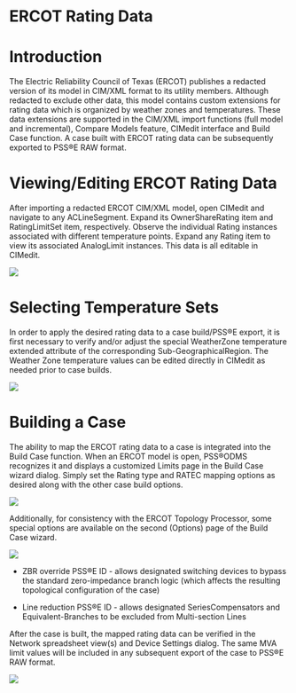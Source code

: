 # ERCOT Rating Data

# Introduction

The Electric Reliability Council of Texas (ERCOT) publishes a redacted
version of its model in CIM/XML format to its utility members. Although
redacted to exclude other data, this model contains custom extensions
for rating data which is organized by weather zones and temperatures.
These data extensions are supported in the CIM/XML import functions
(full model and incremental), Compare Models feature, CIMedit interface
and Build Case function. A case built with ERCOT rating data can be
subsequently exported to PSS®E RAW format.

# Viewing/Editing ERCOT Rating Data

After importing a redacted ERCOT CIM/XML model, open CIMedit and
navigate to any ACLineSegment. Expand its OwnerShareRating item and
RatingLimitSet item, respectively. Observe the individual Rating
instances associated with different temperature points. Expand any
Rating item to view its associated AnalogLimit instances. This data is
all editable in CIMedit.

![](/images/PSSODMS_UserManual_2014-10-17114243_img_187.png)

# Selecting Temperature Sets

In order to apply the desired rating data to a case build/PSS®E export,
it is first necessary to verify and/or adjust the special WeatherZone
temperature extended attribute of the corresponding
Sub-GeographicalRegion. The Weather Zone temperature values can be
edited directly in CIMedit as needed prior to case builds.

![](/images/PSSODMS_UserManual_2014-10-17114243_img_188.png)

# Building a Case

The ability to map the ERCOT rating data to a case is integrated into
the Build Case function. When an ERCOT model is open, PSS®ODMS
recognizes it and displays a customized Limits page in the Build Case
wizard dialog. Simply set the Rating type and RATEC mapping options as
desired along with the other case build options.

![](/images/PSSODMS_UserManual_2014-10-17114243_img_189.png)

Additionally, for consistency with the ERCOT Topology Processor, some
special options are available on the second (Options) page of the Build
Case wizard.

![](/images/PSSODMS_UserManual_2014-10-17114243_img_190.png)

-   ZBR override PSS®E ID - allows designated switching devices to
    bypass the standard zero-impedance branch logic (which affects the
    resulting topological configuration of the case)

-   Line reduction PSS®E ID - allows designated SeriesCompensators and
    Equivalent-Branches to be excluded from Multi-section Lines

After the case is built, the mapped rating data can be verified in the
Network spreadsheet view(s) and Device Settings dialog. The same MVA
limit values will be included in any subsequent export of the case to
PSS®E RAW format.

![](/images/PSSODMS_UserManual_2014-10-17114243_img_191.png)
